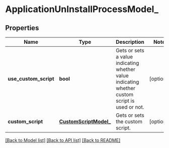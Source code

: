 # ApplicationUnInstallProcessModel_

## Properties
Name | Type | Description | Notes
------------ | ------------- | ------------- | -------------
**use_custom_script** | **bool** | Gets or sets a value indicating whether value indicating whether custom script is used or not. | [optional] 
**custom_script** | [**CustomScriptModel_**](CustomScriptModel_.md) | Gets or sets the custom script. | [optional] 

[[Back to Model list]](../README.md#documentation-for-models) [[Back to API list]](../README.md#documentation-for-api-endpoints) [[Back to README]](../README.md)


